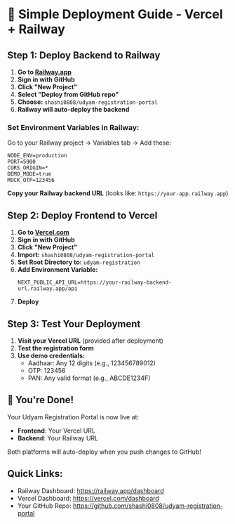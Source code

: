 # 🚀 Simple Deployment Guide - Vercel + Railway

## Step 1: Deploy Backend to Railway

1. **Go to [Railway.app](https://railway.app)**
2. **Sign in with GitHub**
3. **Click "New Project"**
4. **Select "Deploy from GitHub repo"**
5. **Choose:** `shashi0808/udyam-registration-portal`
6. **Railway will auto-deploy the backend**

### Set Environment Variables in Railway:
Go to your Railway project → Variables tab → Add these:

```
NODE_ENV=production
PORT=5000
CORS_ORIGIN=*
DEMO_MODE=true
MOCK_OTP=123456
```

**Copy your Railway backend URL** (looks like: `https://your-app.railway.app`)

## Step 2: Deploy Frontend to Vercel

1. **Go to [Vercel.com](https://vercel.com)**
2. **Sign in with GitHub**
3. **Click "New Project"**
4. **Import:** `shashi0808/udyam-registration-portal`
5. **Set Root Directory to:** `udyam-registration`
6. **Add Environment Variable:**
   ```
   NEXT_PUBLIC_API_URL=https://your-railway-backend-url.railway.app/api
   ```
7. **Deploy**

## Step 3: Test Your Deployment

1. **Visit your Vercel URL** (provided after deployment)
2. **Test the registration form**
3. **Use demo credentials:**
   - Aadhaar: Any 12 digits (e.g., 123456789012)
   - OTP: 123456
   - PAN: Any valid format (e.g., ABCDE1234F)

## 🎉 You're Done!

Your Udyam Registration Portal is now live at:
- **Frontend**: Your Vercel URL
- **Backend**: Your Railway URL

Both platforms will auto-deploy when you push changes to GitHub!

## Quick Links:
- Railway Dashboard: https://railway.app/dashboard
- Vercel Dashboard: https://vercel.com/dashboard
- Your GitHub Repo: https://github.com/shashi0808/udyam-registration-portal